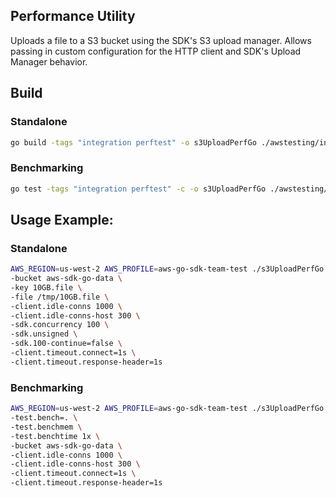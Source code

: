 ## Performance Utility

Uploads a file to a S3 bucket using the SDK's S3 upload manager. Allows passing
in custom configuration for the HTTP client and SDK's Upload Manager behavior.

## Build
### Standalone
```sh
go build -tags "integration perftest" -o s3UploadPerfGo ./awstesting/integration/performance/s3UploadManager
```
### Benchmarking
```sh
go test -tags "integration perftest" -c -o s3UploadPerfGo ./awstesting/integration/performance/s3UploadManager
```

## Usage Example:
### Standalone
```sh
AWS_REGION=us-west-2 AWS_PROFILE=aws-go-sdk-team-test ./s3UploadPerfGo \
-bucket aws-sdk-go-data \
-key 10GB.file \
-file /tmp/10GB.file \
-client.idle-conns 1000 \
-client.idle-conns-host 300 \
-sdk.concurrency 100 \
-sdk.unsigned \
-sdk.100-continue=false \
-client.timeout.connect=1s \
-client.timeout.response-header=1s
```

### Benchmarking
```sh
AWS_REGION=us-west-2 AWS_PROFILE=aws-go-sdk-team-test ./s3UploadPerfGo \
-test.bench=. \
-test.benchmem \
-test.benchtime 1x \
-bucket aws-sdk-go-data \
-client.idle-conns 1000 \
-client.idle-conns-host 300 \
-client.timeout.connect=1s \
-client.timeout.response-header=1s
```
